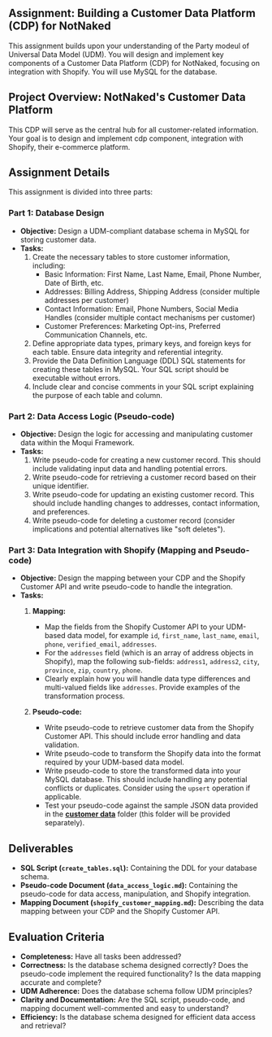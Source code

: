 ## Assignment: Building a Customer Data Platform (CDP) for NotNaked

This assignment builds upon your understanding of the Party modeul of Universal Data Model (UDM). You will design and implement key components of a Customer Data Platform (CDP) for NotNaked, focusing on integration with Shopify. You will use MySQL for the database.

## Project Overview: NotNaked's Customer Data Platform

This CDP will serve as the central hub for all customer-related information. Your goal is to design and implement cdp component, integration with Shopify, their e-commerce platform.

## Assignment Details

This assignment is divided into three parts:

### Part 1: Database Design

* **Objective:** Design a UDM-compliant database schema in MySQL for storing customer data.
* **Tasks:**
    1. Create the necessary tables to store customer information, including:
        * Basic Information:  First Name, Last Name, Email, Phone Number, Date of Birth, etc.
        * Addresses:  Billing Address, Shipping Address (consider multiple addresses per customer)
        * Contact Information: Email, Phone Numbers, Social Media Handles (consider multiple contact mechanisms per customer)
        * Customer Preferences:  Marketing Opt-ins, Preferred Communication Channels, etc.
    2. Define appropriate data types, primary keys, and foreign keys for each table.  Ensure data integrity and referential integrity.
    3. Provide the Data Definition Language (DDL) SQL statements for creating these tables in MySQL.  Your SQL script should be executable without errors.
    4. Include clear and concise comments in your SQL script explaining the purpose of each table and column.

### Part 2: Data Access Logic (Pseudo-code)

* **Objective:** Design the logic for accessing and manipulating customer data within the Moqui Framework.
* **Tasks:**
    1.  Write pseudo-code for creating a new customer record.  This should include validating input data and handling potential errors.
    2.  Write pseudo-code for retrieving a customer record based on their unique identifier.
    3.  Write pseudo-code for updating an existing customer record.  This should include handling changes to addresses, contact information, and preferences.
    4.  Write pseudo-code for deleting a customer record (consider implications and potential alternatives like "soft deletes").

### Part 3: Data Integration with Shopify (Mapping and Pseudo-code)

* **Objective:** Design the mapping between your CDP and the Shopify Customer API and write pseudo-code to handle the integration.
* **Tasks:**
    1. **Mapping:**
        * Map the fields from the Shopify Customer API to your UDM-based data model, for example `id`, `first_name`, `last_name`, `email`, `phone`, `verified_email`, `addresses`.
        * For the `addresses` field (which is an array of address objects in Shopify), map the following sub-fields: `address1`, `address2`, `city`, `province`, `zip`, `country`, `phone`.
        * Clearly explain how you will handle data type differences and multi-valued fields like `addresses`. Provide examples of the transformation process.

    2. **Pseudo-code:**
        * Write pseudo-code to retrieve customer data from the Shopify Customer API.  This should include error handling and data validation.
        * Write pseudo-code to transform the Shopify data into the format required by your UDM-based data model.
        * Write pseudo-code to store the transformed data into your MySQL database.  This should include handling any potential conflicts or duplicates.  Consider using the `upsert` operation if applicable.
        * Test your pseudo-code against the sample JSON data provided in the **[customer data](shopify-samples/customers-json)** folder (this folder will be provided separately).


## Deliverables

* **SQL Script (`create_tables.sql`):**  Containing the DDL for your database schema.
* **Pseudo-code Document (`data_access_logic.md`):**  Containing the pseudo-code for data access, manipulation, and Shopify integration.
* **Mapping Document (`shopify_customer_mapping.md`):**  Describing the data mapping between your CDP and the Shopify Customer API.


## Evaluation Criteria

* **Completeness:**  Have all tasks been addressed?
* **Correctness:**  Is the database schema designed correctly? Does the pseudo-code implement the required functionality?  Is the data mapping accurate and complete?
* **UDM Adherence:**  Does the database schema follow UDM principles?
* **Clarity and Documentation:**  Are the SQL script, pseudo-code, and mapping document well-commented and easy to understand?
* **Efficiency:** Is the database schema designed for efficient data access and retrieval?
